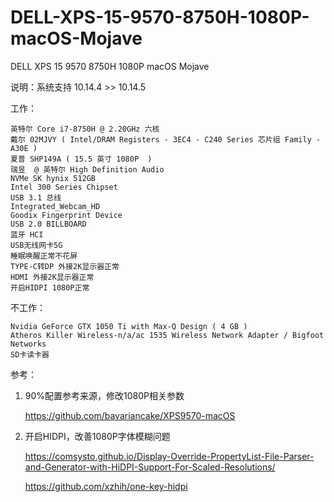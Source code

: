 # DELL-XPS-15-9570-8750H-1080P-macOS-Mojave
DELL XPS 15 9570 8750H 1080P macOS Mojave

说明：系统支持 10.14.4 >> 10.14.5 



工作：

    英特尔 Core i7-8750H @ 2.20GHz 六核
    戴尔 02MJVY ( Intel/DRAM Registers - 3EC4 - C240 Series 芯片组 Family - A30E )
    夏普 SHP149A ( 15.5 英寸 1080P  )
    瑞昱  @ 英特尔 High Definition Audio
    NVMe SK hynix 512GB
    Intel 300 Series Chipset
    USB 3.1 总线
    Integrated_Webcam_HD
    Goodix Fingerprint Device
    USB 2.0 BILLBOARD 
    蓝牙 HCI
    USB无线网卡5G
    睡眠唤醒正常不花屏
    TYPE-C转DP 外接2K显示器正常
    HDMI 外接2K显示器正常
    开启HIDPI 1080P正常


不工作：

    Nvidia GeForce GTX 1050 Ti with Max-Q Design ( 4 GB )
    Atheros Killer Wireless-n/a/ac 1535 Wireless Network Adapter / Bigfoot Networks
    SD卡读卡器


参考：

1. 90%配置参考来源，修改1080P相关参数

    https://github.com/bavariancake/XPS9570-macOS

    
2. 开启HIDPI，改善1080P字体模糊问题

    https://comsysto.github.io/Display-Override-PropertyList-File-Parser-and-Generator-with-HiDPI-Support-For-Scaled-Resolutions/
    
    https://github.com/xzhih/one-key-hidpi
    
